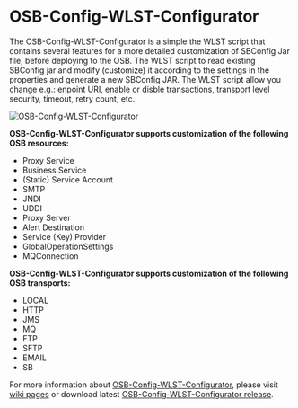 OSB-Config-WLST-Configurator
===================


The OSB-Config-WLST-Configurator is a simple the WLST script that contains several features for a more detailed customization of SBConfig Jar file, before deploying to the OSB. The WLST script to read existing SBConfig jar and modify (customize) it according to the settings in the properties and generate a new SBConfig JAR. The WLST script allow you change e.g.: enpoint URI, enable or disble transactions, transport level security, timeout, retry count, etc.

![OSB-Config-WLST-Configurator](http://osb-config-wlst-configurator.tomecode.com/OSB-Config-WLST-Configurator.png)


**OSB-Config-WLST-Configurator supports customization of the following OSB resources:**
* Proxy Service
* Business Service
* (Static) Service Account
* SMTP
* JNDI
* UDDI
* Proxy Server
* Alert Destination
* Service (Key) Provider
* GlobalOperationSettings
* MQConnection

**OSB-Config-WLST-Configurator supports customization of the following OSB transports:**
* LOCAL
* HTTP
* JMS
* MQ
* FTP
* SFTP
* EMAIL
* SB

For more information about [OSB-Config-WLST-Configurator](http://osb-config-wlst-configurator.tomecode.com/), please visit [wiki pages](https://github.com/tomecode/OSB-Config-WLST-Configurator/wiki/OSB-Config-WLST-Configurator) or download latest [OSB-Config-WLST-Configurator release](https://github.com/tomecode/OSB-Config-WLST-Configurator/releases).
